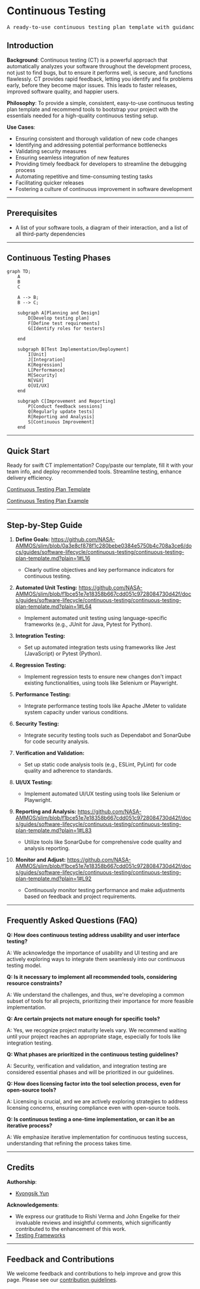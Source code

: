 # Continuous Testing

<pre align="center">A ready-to-use continuous testing plan template with guidance on helpful tools and frameworks to leverage</pre>

## Introduction

**Background**: Continuous testing (CT) is a powerful approach that automatically analyzes your software throughout the development process, not just to find bugs, but to ensure it performs well, is secure, and functions flawlessly. CT provides rapid feedback, letting you identify and fix problems early, before they become major issues. This leads to faster releases, improved software quality, and happier users.

**Philosophy**: To provide a simple, consistent, easy-to-use continuous testing plan template and recommend tools to bootstrap your project with the essentials needed for a high-quality continuous testing setup. 

**Use Cases**:
- Ensuring consistent and thorough validation of new code changes
- Identifying and addressing potential performance bottlenecks
- Validating security measures
- Ensuring seamless integration of new features
- Providing timely feedback for developers to streamline the debugging process
- Automating repetitive and time-consuming testing tasks
- Facilitating quicker releases
- Fostering a culture of continuous improvement in software development
  
---

## Prerequisites
- A list of your software tools, a diagram of their interaction, and a list of all third-party dependencies


---

## Continuous Testing Phases

```mermaid
graph TD;
    A
    B
    C
    
    A --> B;
    B --> C;

    subgraph A[Planning and Design]
        D[Develop testing plan]
        F[Define test requirements]
        G[Identify roles for testers]

    end
   
    subgraph B[Test Implementation/Deployment]
        I[Unit]
        J[Integration]
        K[Regression]
        L[Performance]
        M[Security]
        N[V&V]
        O[UI/UX]
    end
    
    subgraph C[Improvement and Reporting]
        P[Conduct feedback sessions]
        Q[Regularly update tests]
        R[Reporting and Analysis]
        S[Continuous Improvement]
    end
```


---
## Quick Start

Ready for swift CT implementation? Copy/paste our template, fill it with your team info, and deploy recommended tools. Streamline testing, enhance delivery efficiency.

[Continuous Testing Plan Template](continuous-testing-plan-template.md)

[Continuous Testing Plan Example](continuous-testing-plan-example.md)




---

## Step-by-Step Guide

1. **Define Goals:** https://github.com/NASA-AMMOS/slim/blob/0a3e8cf878f1c280bebe0384e5750b4c708a3ce6/docs/guides/software-lifecycle/continuous-testing/continuous-testing-plan-template.md?plain=1#L16
   - Clearly outline objectives and key performance indicators for continuous testing.

2. **Automated Unit Testing:** https://github.com/NASA-AMMOS/slim/blob/f1bce51e7e18358b667cdd051c9728084730d42f/docs/guides/software-lifecycle/continuous-testing/continuous-testing-plan-template.md?plain=1#L64
   - Implement automated unit testing using language-specific frameworks (e.g., JUnit for Java, Pytest for Python).

3. **Integration Testing:**
   - Set up automated integration tests using frameworks like Jest (JavaScript) or Pytest (Python).

4. **Regression Testing:**
   - Implement regression tests to ensure new changes don't impact existing functionalities, using tools like Selenium or Playwright.

5. **Performance Testing:**
   - Integrate performance testing tools like Apache JMeter to validate system capacity under various conditions.

6. **Security Testing:**
   - Integrate security testing tools such as Dependabot and SonarQube for code security analysis.

7. **Verification and Validation:**
   - Set up static code analysis tools (e.g., ESLint, PyLint) for code quality and adherence to standards.

8. **UI/UX Testing:**
   - Implement automated UI/UX testing using tools like Selenium or Playwright.

9. **Reporting and Analysis:** https://github.com/NASA-AMMOS/slim/blob/f1bce51e7e18358b667cdd051c9728084730d42f/docs/guides/software-lifecycle/continuous-testing/continuous-testing-plan-template.md?plain=1#L83
    - Utilize tools like SonarQube for comprehensive code quality and analysis reporting.

10. **Monitor and Adjust:** https://github.com/NASA-AMMOS/slim/blob/f1bce51e7e18358b667cdd051c9728084730d42f/docs/guides/software-lifecycle/continuous-testing/continuous-testing-plan-template.md?plain=1#L92
    - Continuously monitor testing performance and make adjustments based on feedback and project requirements.


   
---

## Frequently Asked Questions (FAQ)

**Q: How does continuous testing address usability and user interface testing?**

A: We acknowledge the importance of usability and UI testing and are actively exploring ways to integrate them seamlessly into our continuous testing model.

**Q: Is it necessary to implement all recommended tools, considering resource constraints?**

A: We understand the challenges, and thus, we're developing a common subset of tools for all projects, prioritizing their importance for more feasible implementation.

**Q: Are certain projects not mature enough for specific tools?**

A: Yes, we recognize project maturity levels vary. We recommend waiting until your project reaches an appropriate stage, especially for tools like integration testing.

**Q: What phases are prioritized in the continuous testing guidelines?**

A: Security, verification and validation, and integration testing are considered essential phases and will be prioritized in our guidelines.

**Q: How does licensing factor into the tool selection process, even for open-source tools?**

A: Licensing is crucial, and we are actively exploring strategies to address licensing concerns, ensuring compliance even with open-source tools.

**Q: Is continuous testing a one-time implementation, or can it be an iterative process?**

A: We emphasize iterative implementation for continuous testing success, understanding that refining the process takes time.

---

## Credits 

**Authorship**:
- [Kyongsik Yun](https://github.com/yunks128)

**Acknowledgements**:
* We express our gratitude to Rishi Verma and John Engelke for their invaluable reviews and insightful comments, which significantly contributed to the enhancement of this work.
* [Testing Frameworks](testing-frameworks.md)

  
---

## Feedback and Contributions

We welcome feedback and contributions to help improve and grow this page. Please see our [contribution guidelines](https://nasa-ammos.github.io/slim/docs/contribute/contributing/).
